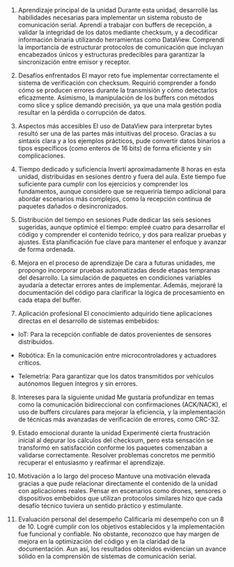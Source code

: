 1. Aprendizaje principal de la unidad
Durante esta unidad, desarrollé las habilidades necesarias para implementar un sistema robusto de comunicación serial. Aprendí a trabajar con buffers de recepción, a validar la integridad de los datos mediante checksum, y a decodificar información binaria utilizando herramientas como DataView. Comprendí la importancia de estructurar protocolos de comunicación que incluyan encabezados únicos y estructuras predecibles para garantizar la sincronización entre emisor y receptor.

2. Desafíos enfrentados
El mayor reto fue implementar correctamente el sistema de verificación con checksum. Requirió comprender a fondo cómo se producen errores durante la transmisión y cómo detectarlos eficazmente. Asimismo, la manipulación de los buffers con métodos como slice y splice demandó precisión, ya que una mala gestión podía resultar en la pérdida o corrupción de datos.

3. Aspectos más accesibles
El uso de DataView para interpretar bytes resultó ser una de las partes más intuitivas del proceso. Gracias a su sintaxis clara y a los ejemplos prácticos, pude convertir datos binarios a tipos específicos (como enteros de 16 bits) de forma eficiente y sin complicaciones.

4. Tiempo dedicado y suficiencia
Invertí aproximadamente 8 horas en esta unidad, distribuidas en sesiones dentro y fuera del aula. Este tiempo fue suficiente para cumplir con los ejercicios y comprender los fundamentos, aunque considero que se requeriría tiempo adicional para abordar escenarios más complejos, como la recepción continua de paquetes dañados o desincronizados.

5. Distribución del tiempo en sesiones
Pude dedicar las seis sesiones sugeridas, aunque optimicé el tiempo: empleé cuatro para desarrollar el código y comprender el contenido teórico, y dos para realizar pruebas y ajustes. Esta planificación fue clave para mantener el enfoque y avanzar de forma ordenada.

6. Mejora en el proceso de aprendizaje
De cara a futuras unidades, me propongo incorporar pruebas automatizadas desde etapas tempranas del desarrollo. La simulación de paquetes en condiciones variables ayudaría a detectar errores antes de implementar. Además, mejoraré la documentación del código para clarificar la lógica de procesamiento en cada etapa del buffer.

7. Aplicación profesional
El conocimiento adquirido tiene aplicaciones directas en el desarrollo de sistemas embebidos:

* IoT: Para la recepción confiable de datos provenientes de sensores distribuidos.

* Robótica: En la comunicación entre microcontroladores y actuadores críticos.

* Telemetría: Para garantizar que los datos transmitidos por vehículos autónomos lleguen íntegros y sin errores.

8. Intereses para la siguiente unidad
Me gustaría profundizar en temas como la comunicación bidireccional con confirmaciones (ACK/NACK), el uso de buffers circulares para mejorar la eficiencia, y la implementación de técnicas más avanzadas de verificación de errores, como CRC-32.

9. Estado emocional durante la unidad
Experimenté cierta frustración inicial al depurar los cálculos del checksum, pero esta sensación se transformó en satisfacción conforme los paquetes comenzaban a validarse correctamente. Resolver problemas concretos me permitió recuperar el entusiasmo y reafirmar el aprendizaje.

10. Motivación a lo largo del proceso
Mantuve una motivación elevada gracias a que pude relacionar directamente el contenido de la unidad con aplicaciones reales. Pensar en escenarios como drones, sensores o dispositivos embebidos que utilizan protocolos similares hizo que cada desafío técnico tuviera un sentido práctico y estimulante.

11. Evaluación personal del desempeño
Calificaría mi desempeño con un 8 de 10. Logré cumplir con los objetivos establecidos y la implementación fue funcional y confiable. No obstante, reconozco que hay margen de mejora en la optimización del código y en la claridad de la documentación. Aun así, los resultados obtenidos evidencian un avance sólido en la comprensión de sistemas de comunicación serial.
